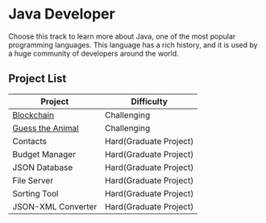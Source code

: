 # Java Developer

Choose this track to learn more about Java, one of the most popular programming languages. This language has a rich history, and it is used by a huge community of developers around the world.

## Project List

| Project | Difficulty |
| -- | -- |
| [Blockchain](./Blockchain/) | Challenging |
| [Guess the Animal](./Guess%20the%20Animal/) | Challenging |
| Contacts | Hard(Graduate Project) |
| Budget Manager | Hard(Graduate Project) |
| JSON Database | Hard(Graduate Project) |
| File Server | Hard(Graduate Project) |
| Sorting Tool | Hard(Graduate Project) |
| JSON-XML Converter | Hard(Graduate Project) |